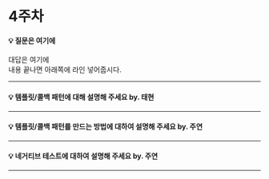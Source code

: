 # 4주차  
#### :bulb: 질문은 여기에  
대답은 여기에  
내용 끝나면 아래쪽에 라인 넣어줍시다.

--------

#### :bulb: 템플릿/콜백 패턴에 대해 설명해 주세요 by. 태현

--------

#### :bulb: 템플릿/콜백 패턴를 만드는 방법에 대하여 설명해 주세요 by. 주연

--------

#### :bulb: 네거티브 테스트에 대하여 설명해 주세요 by. 주연

--------
